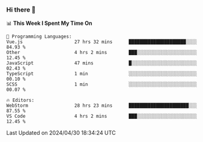 ### Hi there 👋

<!--
**asdf12303116/asdf12303116** is a ✨ _special_ ✨ repository because its `README.md` (this file) appears on your GitHub profile.

Here are some ideas to get you started:

- 🔭 I’m currently working on ...
- 🌱 I’m currently learning ...
- 👯 I’m looking to collaborate on ...
- 🤔 I’m looking for help with ...
- 💬 Ask me about ...
- 📫 How to reach me: ...
- 😄 Pronouns: ...
- ⚡ Fun fact: ...
-->

<!--START_SECTION:waka-->
📊 **This Week I Spent My Time On** 

```text
💬 Programming Languages: 
Vue.js                   27 hrs 32 mins      █████████████████████░░░░   84.93 % 
Other                    4 hrs 2 mins        ███░░░░░░░░░░░░░░░░░░░░░░   12.45 % 
JavaScript               47 mins             █░░░░░░░░░░░░░░░░░░░░░░░░   02.43 % 
TypeScript               1 min               ░░░░░░░░░░░░░░░░░░░░░░░░░   00.10 % 
SCSS                     1 min               ░░░░░░░░░░░░░░░░░░░░░░░░░   00.07 % 

🔥 Editors: 
WebStorm                 28 hrs 23 mins      ██████████████████████░░░   87.55 % 
VS Code                  4 hrs 2 mins        ███░░░░░░░░░░░░░░░░░░░░░░   12.45 % 
```


 Last Updated on 2024/04/30 18:34:24 UTC
<!--END_SECTION:waka-->
